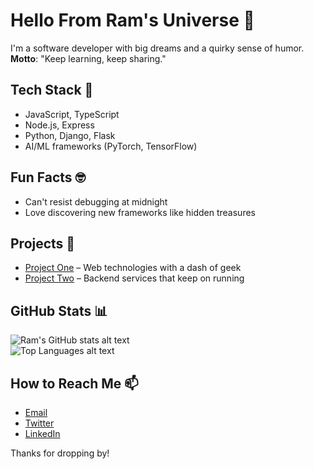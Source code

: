 # Hello From Ram's Universe 🎉

I'm a software developer with big dreams and a quirky sense of humor.  
**Motto**: "Keep learning, keep sharing."

## Tech Stack 🚀
- JavaScript, TypeScript  
- Node.js, Express  
- Python, Django, Flask  
- AI/ML frameworks (PyTorch, TensorFlow)

## Fun Facts 🤓
- Can't resist debugging at midnight  
- Love discovering new frameworks like hidden treasures

## Projects 🔧
- [Project One](#) – Web technologies with a dash of geek  
- [Project Two](#) – Backend services that keep on running

## GitHub Stats 📊
![Ram's GitHub stats alt text](https://github-readme-stats.vercel.app/api?username=YourGitHubUsername&show_icons=true)  
![Top Languages alt text](https://github-readme-stats.vercel.app/api/top-langs/?username=YourGitHubUsername&layout=compact)

## How to Reach Me 📫
- [Email](mailto:your_email@example.com)  
- [Twitter](#)  
- [LinkedIn](#)

Thanks for dropping by!

